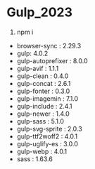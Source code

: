 # Gulp_2023
1. npm i
* browser-sync : 2.29.3
* gulp: 4.0.2
* gulp-autoprefixer : 8.0.0
* gulp-avif : 1.1.1
* gulp-clean : 0.4.0
* gulp-concat : 2.6.1
* gulp-fonter : 0.3.0
* gulp-imagemin : 7.1.0
* gulp-include : 2.4.1
* gulp-newer : 1.4.0
* gulp-sass : 5.1.0
* gulp-svg-sprite : 2.0.3
* gulp-ttf2woff2 : 4.0.1
* gulp-uglify-es : 3.0.0
* gulp-webp : 4.0.1
* sass : 1.63.6
